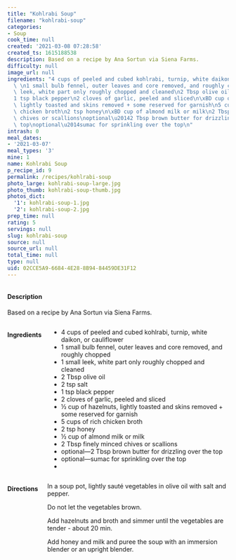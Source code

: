 ```yaml
---
title: "Kohlrabi Soup"
filename: "kohlrabi-soup"
categories:
- Soup
cook_time: null
created: '2021-03-08 07:28:58'
created_ts: 1615188538
description: Based on a recipe by Ana Sortun via Siena Farms.
difficulty: null
image_url: null
ingredients: "4 cups of peeled and cubed kohlrabi, turnip, white daikon, or cauliflower\
  \ \n1 small bulb fennel, outer leaves and core removed, and roughly chopped\n1 small\
  \ leek, white part only roughly chopped and cleaned\n2 Tbsp olive oil\n2 tsp salt\n\
  1 tsp black pepper\n2 cloves of garlic, peeled and sliced\n\xBD cup of hazelnuts,\
  \ lightly toasted and skins removed + some reserved for garnish\n5 cups of rich\
  \ chicken broth\n2 tsp honey\n\xBD cup of almond milk or milk\n2 Tbsp finely minced\
  \ chives or scallions\noptional\u20142 Tbsp brown butter for drizzling over the\
  \ top\noptional\u2014sumac for sprinkling over the top\n"
intrash: 0
meal_dates:
- '2021-03-07'
meal_types: '3'
mine: 1
name: Kohlrabi Soup
p_recipe_id: 9
permalink: /recipes/kohlrabi-soup
photo_large: kohlrabi-soup-large.jpg
photo_thumb: kohlrabi-soup-thumb.jpg
photos_dict:
  '1': kohlrabi-soup-1.jpg
  '2': kohlrabi-soup-2.jpg
prep_time: null
rating: 5
servings: null
slug: kohlrabi-soup
source: null
source_url: null
total_time: null
type: null
uid: 02CCE5A9-6684-4E28-8B94-84459DE31F12
---
```

<div class="large-8 medium-7 columns" id="writeup">		<div id="description"><h4>Description</h4>
<div class="box box-description content"><p>Based on a recipe by Ana Sortun via Siena Farms.</p>
</div></div>	</div><!-- #writeup -->
</div><!-- #row-one -->
<div class="row" id="row-two">	<div class="medium-4 small-5 columns" id="ingredients"><h4>Ingredients</h4><div class="box box-ingredients content"><ul>
<li>4 cups of peeled and cubed kohlrabi, turnip, white daikon, or cauliflower</li>
<li>1 small bulb fennel, outer leaves and core removed, and roughly chopped</li>
<li>1 small leek, white part only roughly chopped and cleaned</li>
<li>2 Tbsp olive oil</li>
<li>2 tsp salt</li>
<li>1 tsp black pepper</li>
<li>2 cloves of garlic, peeled and sliced</li>
<li>½ cup of hazelnuts, lightly toasted and skins removed + some reserved for garnish</li>
<li>5 cups of rich chicken broth</li>
<li>2 tsp honey</li>
<li>½ cup of almond milk or milk</li>
<li>2 Tbsp finely minced chives or scallions</li>
<li>optional—2 Tbsp brown butter for drizzling over the top</li>
<li>optional—sumac for sprinkling over the top</li>
<li></li>
</ul>
</div>	</div>	<div class="medium-6 small-7 columns" id="directions"><h4>Directions</h4><div class="box box-directions content"><p>In a soup pot, lightly sauté vegetables in olive oil with salt and pepper.</p>
<p>Do not let the vegetables brown.</p>
<p>Add hazelnuts and broth and simmer until the vegetables are tender - about 20 min.</p>
<p>Add honey and milk and puree the soup with an immersion blender or an upright blender.</p>
</div>	</div>